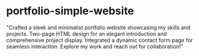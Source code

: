 # portfolio-simple-website
"Crafted a sleek and minimalist portfolio website showcasing my skills and projects. Two-page HTML design for an elegant introduction and comprehensive project display. Integrated a dynamic contact form page for seamless interaction. Explore my work and reach out for collaboration!"
